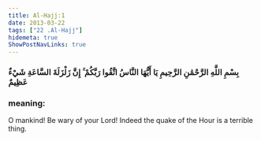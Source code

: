 ```yaml
---
title: Al-Hajj:1
date: 2013-03-22
tags: ["22 .Al-Hajj"]
hidemeta: true 
ShowPostNavLinks: true 
---
```

### بِسْمِ اللَّهِ الرَّحْمَٰنِ الرَّحِيمِ يَا أَيُّهَا النَّاسُ اتَّقُوا رَبَّكُمْ ۚ إِنَّ زَلْزَلَةَ السَّاعَةِ شَيْءٌ عَظِيمٌ
### meaning: 
O mankind! Be wary of your Lord! Indeed the quake of the Hour is a terrible thing.
